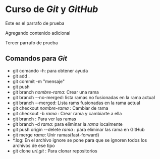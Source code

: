 # Curso de _Git_ y _GitHub_ 

Este es el parrafo de prueba

Agregando contenido adicional

Tercer parrafo de prueba 

## Comandos para _Git_ 

- git comando -h: para obtener ayuda
- git add .
- git commit -m "mensaje"
- git push
- git branch _nombre-rama_: Crear una rama
- git branch --no-merged: lista ramas no fusionadas en la rama actual
- git branch --merged: Lista rams fusionadas en la rama actual
- git checkout _nombre-rama_ : Cambiar de rama
- git checkout -b _rama_ : Crear rama y cambiarte a ella
- git branch : Para ver las ramas
- git branch -d _rama_: para eliminar la _rama_ localmente
- git push origin --delete _rama_ : para eliminar las rama en GitHub
- git merge _rama_: Unir ramas(fast-forward)
- *.log: En el archivo ignore se pone para que se ignoren todos los archivos de ese tipo
- git clone _url.git_ : Para clonar repositorios